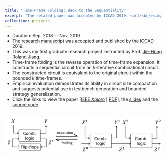 ```yaml
---
title: "Time-Frame Folding: Back to the Sequentiality"
excerpt: "The related paper was accepted by ICCAD 2019. <br/><br/><img src='/images/tff.png' width='600'>"
collection: projects
---
```


* Duration: Sep. 2018 -- Nov. 2019
* The [research manuscript](https://po-chun-chien.github.io/publication/2019-11-timeFold) was accepted and published by the [ICCAD](https://iccad.com/) 2019.
* This was my first graduate research project instructed by Prof. [Jie-Hong Roland Jiang](http://cc.ee.ntu.edu.tw/~jhjiang/).
* Time-frame folding is the reverse operation of time-frame expansion. It constructs a sequential circuit from an *k*-iterative combinational circuit.
* The constructed circuit is equivalent to the original circuit within the bounded *k* time-frames.
* Empirical evaluation demonstrates its ability in circuit size compaction and suggests potential use in testbench generation and bounded strategy generalization.
* Click the links to view the paper [[IEEE *Xplore*](https://ieeexplore.ieee.org/document/8942078) &#124; [PDF](http://po-chun-chien.github.io/files/papers/iccad19_tff.pdf)], the [slides](http://po-chun-chien.github.io/files/slides/iccad19_tff_slides.pdf) and the [source code](https://github.com/NTU-ALComLab/ext-folding).

<br/>
<center><img src='/images/tff.png' width='600'></center>